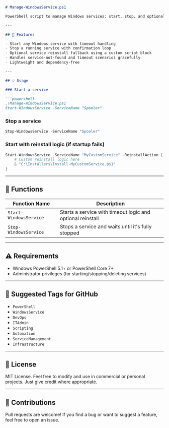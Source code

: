 ````markdown
# Manage-WindowsService.ps1

PowerShell script to manage Windows services: start, stop, and optionally reinstall them if start-up fails. This script is reusable, modular, and customizable for any Windows service—not just Zabbix.

---

## 🔧 Features

- Start any Windows service with timeout handling
- Stop a running service with confirmation loop
- Optional service reinstall fallback using a custom script block
- Handles service-not-found and timeout scenarios gracefully
- Lightweight and dependency-free

---

## 💡 Usage

### Start a service

```powershell
.\Manage-WindowsService.ps1
Start-WindowsService -ServiceName "Spooler"
````

### Stop a service

```powershell
Stop-WindowsService -ServiceName "Spooler"
```

### Start with reinstall logic (if startup fails)

```powershell
Start-WindowsService -ServiceName "MyCustomService" -ReinstallAction {
    # Custom reinstall logic here
    & "C:\Installers\Install-MyCustomService.ps1"
}
```

---

## 📁 Functions

| Function Name          | Description                                                |
| ---------------------- | ---------------------------------------------------------- |
| `Start-WindowsService` | Starts a service with timeout logic and optional reinstall |
| `Stop-WindowsService`  | Stops a service and waits until it's fully stopped         |

---

## ⚠️ Requirements

* Windows PowerShell 5.1+ or PowerShell Core 7+
* Administrator privileges (for starting/stopping/deleting services)

---

## 📌 Suggested Tags for GitHub

* `PowerShell`
* `WindowsService`
* `DevOps`
* `ITAdmin`
* `Scripting`
* `Automation`
* `ServiceManagement`
* `Infrastructure`

---

## 📄 License

MIT License. Feel free to modify and use in commercial or personal projects. Just give credit where appropriate.

---

## 🙌 Contributions

Pull requests are welcome! If you find a bug or want to suggest a feature, feel free to open an issue.

```
